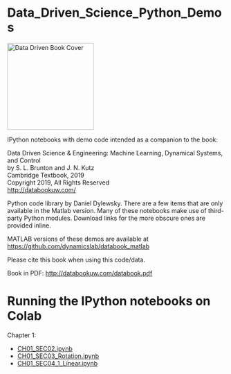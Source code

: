 # Data_Driven_Science_Python_Demos

<img src="http://www.databookuw.com/files/stacks-image-5bffc53-882x1200.png" alt="Data Driven Book Cover" width="200"/>

IPython notebooks with demo code intended as a companion to the book:  


Data Driven Science & Engineering: Machine Learning, Dynamical Systems, and Control  
by S. L. Brunton and J. N. Kutz  
Cambridge Textbook, 2019  
Copyright 2019, All Rights Reserved  
http://databookuw.com/


Python code library by Daniel Dylewsky. There are a few items that are only available in the Matlab version. Many of these notebooks make use of third-party Python modules. Download links for the more obscure ones are provided inline.

MATLAB versions of these demos are available at https://github.com/dynamicslab/databook_matlab

Please cite this book when using this code/data. 

Book in PDF: http://databookuw.com/databook.pdf


# Running the IPython notebooks on Colab

Chapter 1:
  * [CH01_SEC02.ipynb](https://colab.research.google.com/github/ml-ninja/Data_Driven_Science_Python_Demos/blob/master/CH01/CH01_SEC02.ipynb)
  * [CH01_SEC03_Rotation.ipynb](https://colab.research.google.com/github/ml-ninja/Data_Driven_Science_Python_Demos/blob/master/CH01/CH01_SEC03_Rotation.ipynb)
  * [CH01_SEC04_1_Linear.ipynb](https://colab.research.google.com/github/ml-ninja/Data_Driven_Science_Python_Demos/blob/master/CH01/CH01_SEC04_1_Linear.ipynb)


